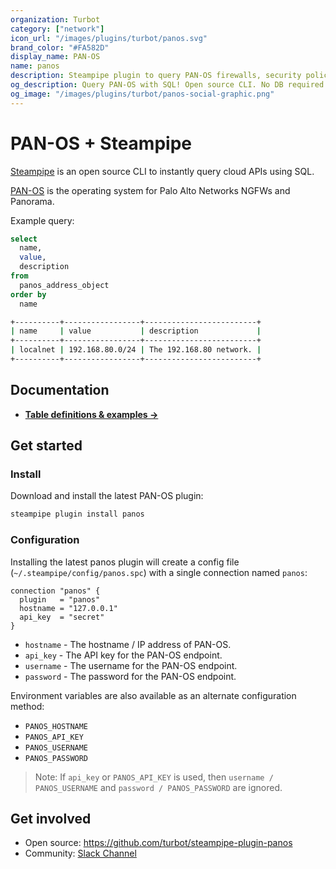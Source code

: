 ```yaml
---
organization: Turbot
category: ["network"]
icon_url: "/images/plugins/turbot/panos.svg"
brand_color: "#FA582D"
display_name: PAN-OS
name: panos
description: Steampipe plugin to query PAN-OS firewalls, security policies and more.
og_description: Query PAN-OS with SQL! Open source CLI. No DB required.
og_image: "/images/plugins/turbot/panos-social-graphic.png"
---
```


# PAN-OS + Steampipe

[Steampipe](https://steampipe.io) is an open source CLI to instantly query cloud APIs using SQL.

[PAN-OS](https://docs.paloaltonetworks.com/pan-os) is the operating system for Palo Alto Networks NGFWs and Panorama.

Example query:

```sql
select
  name,
  value,
  description
from
  panos_address_object
order by
  name
```

```sh
+----------+-----------------+-------------------------+
| name     | value           | description             |
+----------+-----------------+-------------------------+
| localnet | 192.168.80.0/24 | The 192.168.80 network. |
+----------+-----------------+-------------------------+
```

## Documentation

- **[Table definitions & examples →](/plugins/turbot/panos/tables)**

## Get started

### Install

Download and install the latest PAN-OS plugin:

```bash
steampipe plugin install panos
```

### Configuration

Installing the latest panos plugin will create a config file (`~/.steampipe/config/panos.spc`) with a single connection named `panos`:

```hcl
connection "panos" {
  plugin   = "panos"
  hostname = "127.0.0.1"
  api_key  = "secret"
}
```

- `hostname` - The hostname / IP address of PAN-OS.
- `api_key` - The API key for the PAN-OS endpoint.
- `username` - The username for the PAN-OS endpoint.
- `password` - The password for the PAN-OS endpoint.

Environment variables are also available as an alternate configuration method:

- `PANOS_HOSTNAME`
- `PANOS_API_KEY`
- `PANOS_USERNAME`
- `PANOS_PASSWORD`

> Note: If `api_key` or `PANOS_API_KEY` is used, then `username / PANOS_USERNAME` and `password / PANOS_PASSWORD` are ignored.

## Get involved

- Open source: https://github.com/turbot/steampipe-plugin-panos
- Community: [Slack Channel](https://steampipe.io/community/join)
